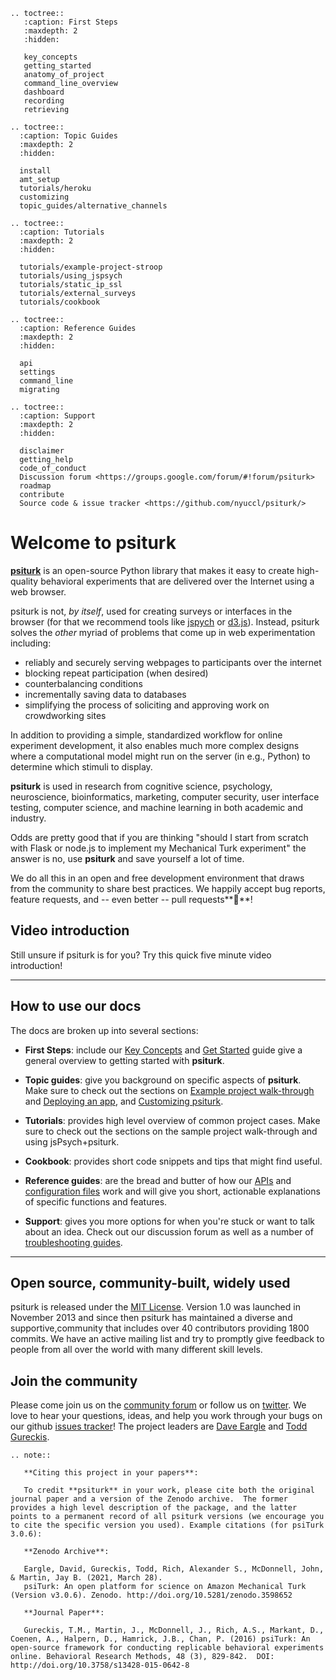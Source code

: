 ```eval_rst
.. toctree::
   :caption: First Steps
   :maxdepth: 2
   :hidden:

   key_concepts
   getting_started
   anatomy_of_project
   command_line_overview
   dashboard
   recording
   retrieving

.. toctree::
  :caption: Topic Guides
  :maxdepth: 2
  :hidden:

  install
  amt_setup
  tutorials/heroku
  customizing
  topic_guides/alternative_channels

.. toctree::
  :caption: Tutorials
  :maxdepth: 2
  :hidden:

  tutorials/example-project-stroop
  tutorials/using_jspsych
  tutorials/static_ip_ssl
  tutorials/external_surveys
  tutorials/cookbook

.. toctree::
  :caption: Reference Guides
  :maxdepth: 2
  :hidden:

  api
  settings
  command_line
  migrating

.. toctree::
  :caption: Support
  :maxdepth: 2
  :hidden:

  disclaimer
  getting_help
  code_of_conduct
  Discussion forum <https://groups.google.com/forum/#!forum/psiturk>
  roadmap
  contribute
  Source code & issue tracker <https://github.com/nyuccl/psiturk/>
```

# Welcome to psiturk

[**psiturk**](https://psiturk.org/) is an open-source Python library that makes it easy to create high-quality behavioral experiments that are delivered over the Internet using a web browser.  

psiturk is not, _by itself_, used for creating surveys or interfaces in the browser (for that we recommend tools like [jspych](https://www.jspsych.org) or [d3.js](https://d3js.org)).  Instead, psiturk solves the _other_ myriad of problems that come up in web experimentation including:
- reliably and securely serving webpages to participants over the internet
- blocking repeat participation (when desired)
- counterbalancing conditions
- incrementally saving data to databases
- simplifying the process of soliciting and approving work on crowdworking sites

In addition to providing a simple, standardized workflow for online experiment development, it also enables much more complex designs where a computational model might run on the server (in e.g., Python) to determine which stimuli to display.

**psiturk** is used in research from cognitive science, psychology, neuroscience, bioinformatics, marketing, computer security, user interface testing, computer science, and machine learning in both academic and industry.

Odds are pretty good that if you are thinking "should I start from scratch with Flask or node.js to implement my Mechanical Turk experiment" the answer is no, use **psiturk** and save yourself a lot of time.

We do all this in an open and free development environment that draws from the community to share best practices.  We happily accept bug reports, feature requests, and -- even better -- pull requests**🎈**!

## Video introduction

Still unsure if psiturk is for you?  Try this quick five minute video introduction!

---

## How to use our docs

The docs are broken up into several sections:

- **First Steps**: include our [Key Concepts](key_concepts.md) and [Get Started](getting_started.md) guide give a general overview to getting started with **psiturk**.

- **Topic guides**: give you background on specific aspects of **psiturk**. Make sure to check out the sections on [Example project walk-through](main_concepts.md) and [Deploying an app](deploy_streamlit_app.md), and [Customizing psiturk](develop_streamlit_components.md).

- **Tutorials**: provides high level overview of common project cases.  Make sure to check out the sections on the sample project walk-through and using jsPsych+psiturk.

- **Cookbook**: provides short code snippets and tips that might find useful.

- **Reference guides**: are the bread and butter of how our [APIs](api.md) and [configuration files](streamlit_configuration.md) work and will give you short, actionable explanations of specific functions and features.

- **Support**: gives you more options for when you're stuck or want to talk about an idea. Check out our discussion forum as well as a number of [troubleshooting guides](/troubleshooting/index.md).

---

## Open source, community-built, widely used

psiturk is released under the [MIT License](https://github.com/NYUCCL/psiTurk/blob/master/LICENSE). Version 1.0 was launched in November 2013 and since then psiturk has maintained a diverse and supportive,community that includes over 40 contributors providing 1800 commits.  We have an active mailing list and try to promptly give feedback to people from all over the world with many different skill levels.





## **Join the community**

Please come join us on the [community forum](https://groups.google.com/forum/#!forum/psiturk) or follow us on [twitter](https://twitter.com/psiturk).  We love to hear your questions, ideas, and help you work through your bugs on our github [issues tracker](https://github.com/NYUCCL/psiturk/issues)!  The project leaders are [Dave Eargle](https://daveeargle.com) and [Todd Gureckis](http://gureckislab.org).


   ```eval_rst
   .. note::

      **Citing this project in your papers**:

      To credit **psiturk** in your work, please cite both the original journal paper and a version of the Zenodo archive.  The former provides a high level description of the package, and the latter points to a permanent record of all psiturk versions (we encourage you to cite the specific version you used). Example citations (for psiTurk 3.0.6):

      **Zenodo Archive**:  

      Eargle, David, Gureckis, Todd, Rich, Alexander S., McDonnell, John, & Martin, Jay B. (2021, March 28). 
      psiTurk: An open platform for science on Amazon Mechanical Turk (Version v3.0.6). Zenodo. http://doi.org/10.5281/zenodo.3598652

      **Journal Paper**:  

      Gureckis, T.M., Martin, J., McDonnell, J., Rich, A.S., Markant, D., Coenen, A., Halpern, D., Hamrick, J.B., Chan, P. (2016) psiTurk: An open-source framework for conducting replicable behavioral experiments online. Behavioral Research Methods, 48 (3), 829-842.	DOI: http://doi.org/10.3758/s13428-015-0642-8 
   ```